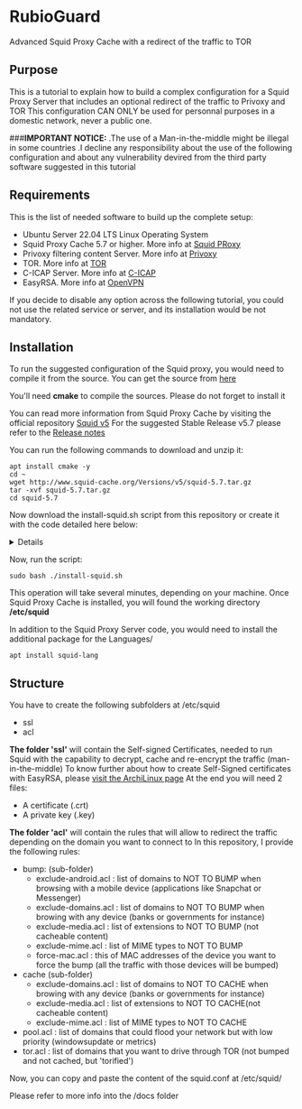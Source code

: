 # RubioGuard
Advanced Squid Proxy Cache with a redirect of the traffic to TOR

## Purpose

This is a tutorial to explain how to build a complex configuration for a Squid Proxy Server that includes an optional redirect of the traffic to Privoxy and TOR
This configuration CAN ONLY be used for personnal purposes in a domestic network, never a public one.

###**IMPORTANT NOTICE:**
.The use of a Man-in-the-middle might be illegal in some countries
.I decline any responsibility about the use of the following configuration and about any vulnerability devired from the third party software suggested in this tutorial

## Requirements

This is the list of needed software to build up the complete setup:

- Ubuntu Server 22.04 LTS Linux Operating System
- Squid Proxy Cache 5.7 or higher. More info at [Squid PRoxy](http://www.squid-cache.org/)
- Privoxy filtering content Server. More info at [Privoxy](https://www.privoxy.org/)
- TOR. More info at [TOR](https://packages.ubuntu.com/jammy/tor)
- C-ICAP Server. More info at [C-ICAP](https://c-icap.sourceforge.net/)
- EasyRSA. More info at [OpenVPN](https://github.com/OpenVPN/easy-rsa)

If you decide to disable any option across the following tutorial, you could not use the related service or server, and its installation would be not mandatory.

## Installation

To run the suggested configuration of the Squid proxy, you would need to compile it from the source.
You can get the source from [here](http://www.squid-cache.org/Versions/v5/squid-5.7.tar.gz)

You'll need **cmake** to compile the sources. Please do not forget to install it

You can read more information from Squid Proxy Cache by visiting the official repository [Squid v5](http://www.squid-cache.org/Versions/v5/)
For the suggested Stable Release v5.7 please refer to the [Release notes](http://www.squid-cache.org/Versions/v5/squid-5.7-RELEASENOTES.html)

You can run the following commands to download and unzip it:
```
apt install cmake -y
cd ~
wget http://www.squid-cache.org/Versions/v5/squid-5.7.tar.gz
tar -xvf squid-5.7.tar.gz
cd squid-5.7
```
Now download the install-squid.sh script from this repository or create it with the code detailed here below:
<details>
#!/bin/bash
 
./configure --prefix=/usr \
        --includedir=/usr/include \
        --datadir=/usr/share/squid \
        --bindir=/usr/bin \
        --sbindir=/usr/sbin \
        --mandir=/usr/share/man \
        --infodir=/usr/share/info \
        --bindir=/usr/sbin \
        --libdir=/usr/lib64 \
        --libexecdir=/usr/lib/squid \
        --localstatedir=/var \
        --sysconfdir=/etc/squid \
        --enable-ssl-crtd \
        --enable-inline \
        --disable-arch-native \
        --enable-async-io=8 \
        --enable-storeio=ufs,aufs,diskd,rock \
        --enable-removal-policies=lru,heap \
        --enable-delay-pools \
        --enable-cache-digests \
        --enable-icap-client \
        --enable-follow-x-forwarded-for \
        --enable-auth-basic=DB,fake,getpwnam,SMB \
        --enable-auth-digest=file \
        --enable-auth-negotiate=wrapper \
        --enable-auth-ntlm=fake \
        --enable-basic-auth-helpers=NCSA \
        --enable-external-acl-helpers=file_userip,kerberos_ldap_group,LDAP_group,session,SQL_session,time_quota,unix_group,wbinfo_group \
        --enable-url-rewrite-helpers=fake \
        --enable-eui \
        --enable-esi \
        --enable-icmp \
        --enable-wccp \
        --enable-zph-qos \
        --enable-ecap \
        --enable-translation \
        --enable-http-violations \
        --enable-linux-netfilter \
        --enable-arp-acl \
        --enable-static=yes \
        --enable-default-err-language=fr-fr \
        --with-openssl \
        --with-cap \
        --with-xml2 \
        --with-swapdir=/var/spool/squid \
        --with-logdir=/var/log/squid \
        --with-pidfile=/run/squid/squid.pid \
        --with-filedescriptors=65536 \
        --with-filedescriptors=65536 \
        --with-large-files \
        --with-default-user=proxy 

make 
make install  
</details>

Now, run the script:

```
sudo bash ./install-squid.sh
```

This operation will take several minutes, depending on your machine.
Once Squid Proxy Cache is installed, you will found the working directory **/etc/squid**

In addition to the Squid Proxy Server code, you would need to install the additional package for the Languages/
```
apt install squid-lang
```

## Structure

You have to create the following subfolders at /etc/squid
- ssl
- acl

**The folder 'ssl'** will contain the Self-signed Certificates, needed to run Squid with the capability to decrypt, cache and re-encrypt the traffic (man-in-the-middle)
To know further about how to create Self-Signed certificates with EasyRSA, please [visit the ArchiLinux page](https://wiki.archlinux.org/title/Easy-RSA)
At the end you will need 2 files:

- A certificate (.crt)
- A private key (.key)

**The folder 'acl'** will contain the rules that will allow to redirect the traffic depending on the domain you want to connect to
In this repository, I provide the following rules:

- bump: (sub-folder)
  - exclude-android.acl : list of domains to NOT TO BUMP when browsing with a mobile device (applications like Snapchat or Messenger)
  - exclude-domains.acl : list of domains to NOT TO BUMP when browing with any device (banks or governments for instance)
  - exclude-media.acl : list of extensions to NOT TO BUMP (not cacheable content)
  - exclude-mime.acl : list of MIME types to NOT TO BUMP
  - force-mac.acl : this of MAC addresses of the device you want to force the bump (all the traffic with those devices will be bumped)
- cache (sub-folder)
  - exclude-domains.acl : list of domains to NOT TO CACHE when browing with any device (banks or governments for instance)
  - exclude-media.acl : list of extensions to NOT TO CACHE(not cacheable content)
  - exclude-mime.acl : list of MIME types to NOT TO CACHE
- pool.acl : list of domains that could flood your network but with low priority (windowsupdate or metrics)
- tor.acl : list of domains that you want to drive through TOR (not bumped and not cached, but 'torified')

Now, you can copy and paste the content of the squid.conf at /etc/squid/

Please refer to more info into the /docs folder







